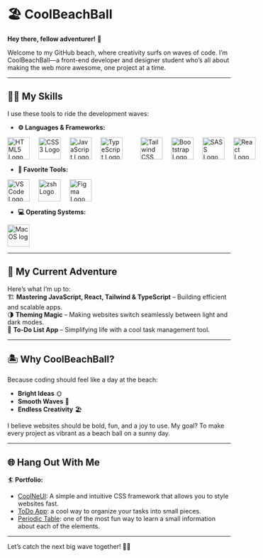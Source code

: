 # 🏖 CoolBeachBall  

**Hey there, fellow adventurer!** 👋  

Welcome to my GitHub beach, where creativity surfs on waves of code. I’m CoolBeachBall—a front-end developer and designer student who’s all about making the web more awesome, one project at a time.  

---

## 🏄‍♂️ My Skills  

I use these tools to ride the development waves:  
- **⚙️ Languages & Frameworks:**  
<div style="display: flex; align-items: center; gap: 20px;">
  <img src="https://cdn.jsdelivr.net/gh/devicons/devicon/icons/html5/html5-original.svg" alt="HTML5 Logo" style="width: 50px; height: auto;" />
  <img src="https://cdn.jsdelivr.net/gh/devicons/devicon/icons/css3/css3-original.svg" alt="CSS3 Logo" style="width: 50px; height: auto;" />
  <img src="https://cdn.jsdelivr.net/gh/devicons/devicon/icons/javascript/javascript-original.svg" alt="JavaScript Logo" style="width: 50px; height: auto;" />
  <img src="https://cdn.jsdelivr.net/gh/devicons/devicon/icons/typescript/typescript-original.svg" alt="TypeScript Logo" style="width: 50px; height: auto;" /><br />
  <img src="https://cdn.jsdelivr.net/gh/devicons/devicon/icons/tailwindcss/tailwindcss-plain.svg" alt="Tailwind CSS Logo" style="width: 50px; height: auto;" />
  <img src="https://cdn.jsdelivr.net/gh/devicons/devicon/icons/bootstrap/bootstrap-original.svg" alt="Bootstrap Logo" style="width: 50px; height: auto;" />
  <img src="https://cdn.jsdelivr.net/gh/devicons/devicon/icons/sass/sass-original.svg" alt="SASS Logo" style="width: 50px; height: auto;" />
  <img src="https://cdn.jsdelivr.net/gh/devicons/devicon/icons/react/react-original.svg" alt="React Logo" style="width: 50px; height: auto;" />
</div>   

- **🔨 Favorite Tools:**  
<div style="display: flex; align-items: center; gap: 20px;">
  <img src="https://cdn.jsdelivr.net/gh/devicons/devicon/icons/vscode/vscode-original.svg" alt="VS Code Logo" style="width: 50px; height: auto;" />
  <img src="https://cdn.jsdelivr.net/gh/devicons/devicon/icons/bash/bash-original.svg" alt="zsh Logo" style="width: 50px; height: auto;" />
  <img src="https://cdn.jsdelivr.net/gh/devicons/devicon/icons/figma/figma-original.svg" alt="Figma Logo" style="width: 50px; height: auto;" />
</div>  

- **💻 Operating Systems:**
<div style="display: flex; align-items: center; gap: 20px;">
  <img src="https://cdn.jsdelivr.net/gh/devicons/devicon/icons/apple/apple-original.svg" alt="MacOS log" style="width: 50px; height: auto;" />
</div>


---

## 🌟 My Current Adventure  

Here’s what I’m up to:  
🏗 **Mastering JavaScript, React, Tailwind & TypeScript** – Building efficient and scalable apps.  
🌗 **Theming Magic** – Making websites switch seamlessly between light and dark modes.  
📝 **To-Do List App** – Simplifying life with a cool task management tool.  

---

## 🏝 Why CoolBeachBall?  

Because coding should feel like a day at the beach:  
- **Bright Ideas** 🌞  
- **Smooth Waves** 🌊  
- **Endless Creativity** 🏖️  

I believe websites should be bold, fun, and a joy to use. My goal? To make every project as vibrant as a beach ball on a sunny day.  

---

## 🌐 Hang Out With Me  

🏄 **Portfolio:**
- <a href="https://github.com/coolbeachball/CoolNeUI">CoolNeUI</a>: A simple and intuitive CSS framework that allows you to style websites fast. 
- <a href="https://github.com/coolbeachball/CoolNeUI](https://github.com/coolbeachball/TODO-List-App">ToDo App</a>: a cool way to organize your tasks into small pieces. 
- <a href="https://github.com/coolbeachball/The-Periodic-Table">Periodic Table</a>: one of the most fun way to learn a small information about each of the elements. 

---

Let’s catch the next big wave together! 🌊✨



<!---
coolbeachball/coolbeachball is a ✨ special ✨ repository because its `README.md` (this file) appears on your GitHub profile.
You can click the Preview link to take a look at your changes.
--->
